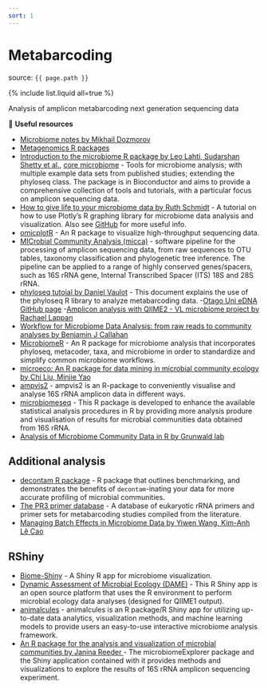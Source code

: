 ```yaml
---
sort: 1
---
```


# Metabarcoding

source: `{{ page.path }}`

{% include list.liquid all=true %}

<span class="badge badge-info">Analysis of amplicon metabarcoding next generation sequencing data</span>


:link: **Useful resources**


- [Microbiome notes by Mikhail Dozmorov](https://github.com/mdozmorov/Microbiome_notes)
- [Metagenomics R packages](https://rdrr.io/category/biocview/Metagenomics/)
- [Introduction to the microbiome R package by Leo Lahti, Sudarshan Shetty et al.](https://microbiome.github.io/tutorials/), [core microbiome](https://microbiome.github.io/tutorials/Core.html) - Tools for microbiome analysis; with multiple example data sets from published studies; extending the phyloseq class. The package is in Bioconductor and aims to provide a comprehensive collection of tools and tutorials, with a particular focus on amplicon sequencing data.
- [How to give life to your microbiome data by Ruth Schmidt](https://towardsdatascience.com/how-to-give-life-to-your-microbiome-data-using-plotly-r-1892281183cf) - A tutorial on how to use Plotly’s R graphing library for microbiome data analysis and visualization. Also see [GitHub](https://github.com/ruthlys/) for more useful info.
- [omicplotR](https://github.com/dgiguer/omicplotR) - An R package to visualize high-throughput sequencing data.
- [MICrobial Community Analysis (micca)](https://micca.readthedocs.io/en/1.7.2/index.html) - software pipeline for the processing of amplicon sequencing data, from raw sequences to OTU tables, taxonomy classification and phylogenetic tree inference. The pipeline can be applied to a range of highly conserved genes/spacers, such as 16S rRNA gene, Internal Transcribed Spacer (ITS) 18S and 28S rRNA.
- [phyloseq tutoial by Daniel Vaulot](https://vaulot.github.io/tutorials/Phyloseq_tutorial.html#content) - This document explains the use of the phyloseq R library to analyze metabarcoding data.
-[Otago Uni eDNA GitHub page](https://github.com/otagoedna)
-[Amplicon analysis with QIIME2 - VL microbiome project by Rachael Lappan](https://rachaellappan.github.io/VL-QIIME2-analysis/)
- [Workflow for Microbiome Data Analysis: from raw reads to community analyses by Benjamin J Callahan](https://bioconductor.org/help/course-materials/2017/BioC2017/Day1/Workshops/Microbiome/MicrobiomeWorkflowII.html#abstract)
- [MicrobiomeR](https://microbiomer.vallenderlab.org/) - An R package for microbiome analysis that incorporates phyloseq, metacoder, taxa, and microbiome in order to standardize and simplify common microbiome workflows.
- [microeco: An R package for data mining in microbial community ecology by Chi Liu, Minjie Yao](https://chiliubio.github.io/microeco/)
- [ampvis2](https://madsalbertsen.github.io/ampvis2/index.html) - ampvis2 is an R-package to conveniently visualise and analyse 16S rRNA amplicon data in different ways.
- [microbiomeseq](https://github.com/umerijaz/microbiomeSeq) - This R package is developed to enhance the available statistical analysis procedures in R by providing more analysis produre and visualisation of results for microbial communities data obtained from 16S rRNA.
- [Analysis of Microbiome Community Data in R by Grunwald lab](https://grunwaldlab.github.io/analysis_of_microbiome_community_data_in_r/index.html)


## Additional analysis

- [decontam R package](https://benjjneb.github.io/decontam/vignettes/decontam_intro.html) - R package that outlines benchmarking, and demonstrates the benefits of `decontam`-inating your data for more accurate profiling of microbial communities.
- [The PR3 primer database](https://app.pr2-primers.org/) - A database of eukaryotic rRNA primers and primer sets for metabarcoding studies compiled from the literature.
- [Managing Batch Effects in Microbiome Data by Yiwen Wang, Kim-Anh Lê Cao](https://evayiwenwang.github.io/Managing_batch_effects/)

## RShiny

- [Biome-Shiny](https://github.com/Biodata-PT/Biome-Shiny) - A Shiny R app for microbiome visualization.
- [Dynamic Assessment of Microbial Ecology (DAME)](https://acnc-shinyapps.shinyapps.io/DAME/) - This R Shiny app is an open source platform that uses the R environment to perform microbial ecology data analyses (designed for QIIME1 output).
- [animalcules](https://compbiomed.github.io/animalcules-docs/index.html) - animalcules is an R package/R Shiny app for utilizing up-to-date data analytics, visualization methods, and machine learning models to provide users an easy-to-use interactive microbiome analysis framework.
- [An R package for the analysis and visualization of microbial communities by Janina Reeder ](https://github.com/zoecastillo/microbiomeExplorer) - The microbiomeExplorer package and the Shiny application contained with it provides methods and visualizations to explore the results of 16S rRNA amplicon sequencing experiment.
